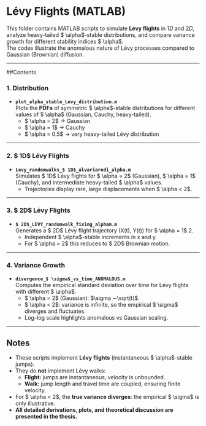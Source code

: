 # Lévy Flights (MATLAB)

This folder contains MATLAB scripts to simulate **Lévy flights** in $1D$ and $2D$, analyze heavy-tailed $ \alpha$-stable distributions, and compare variance growth for different stability indices $ \alpha$.  
The codes illustrate the anomalous nature of Lévy processes compared to Gaussian (Brownian) diffusion.

---

##Contents

### 1. Distribution
- **`plot_alpha_stable_Levy_distribution.m`**  
  Plots the **PDFs** of symmetric $ \alpha$-stable distributions for different values of $ \alpha$ (Gaussian, Cauchy, heavy-tailed).  
  - $ \alpha = 2$ → Gaussian  
  - $ \alpha = 1$ → Cauchy  
  - $ \alpha = 0.5$ → very heavy-tailed Lévy distribution

---

### 2. $ 1D$ Lévy Flights
- **`Levy_randomwalks_$ 1D$_alvariaredi_alpha.m`**  
  Simulates $ 1D$ Lévy flights for $ \alpha = 2$ (Gaussian), $ \alpha = 1$ (Cauchy), and intermediate heavy-tailed $ \alpha$ values.  
  - Trajectories display rare, large displacements when $ \alpha  < 2$.  

---

### 3. $ 2D$ Lévy Flights
- **`$ 2D$_LEVY_randomwalk_fixing_alpham.m`**  
  Generates a $ 2D$ Lévy flight trajectory (X(t), Y(t)) for $ \alpha = 1$.2.  
  - Independent $ \alpha$-stable increments in x and y.  
  - For $ \alpha = 2$ this reduces to $ 2D$ Brownian motion.  

---

### 4. Variance Growth
- **`divergence_$ \sigma$_vs_time_ANOMALOUS.m`**  
  Computes the empirical standard deviation over time for Lévy flights with different $ \alpha$.  
  - $ \alpha = 2$ (Gaussian): $\sigma ∼\sqrt(t)$.  
  - $ \alpha  < 2$: variance is infinite, so the empirical $ \sigma$ diverges and fluctuates.  
  - Log–log scale highlights anomalous vs Gaussian scaling.  

---

## Notes

- These scripts implement **Lévy flights** (instantaneous $ \alpha$-stable jumps).  
- They do **not** implement Lévy walks:  
  - **Flight:** jumps are instantaneous, velocity is unbounded.  
  - **Walk:** jump length and travel time are coupled, ensuring finite velocity.  
- For $ \alpha  < 2$, the **true variance diverges**: the empirical $ \sigma$ is only illustrative.  
- **All detailed derivations, plots, and theoretical discussion are presented in the thesis.**
